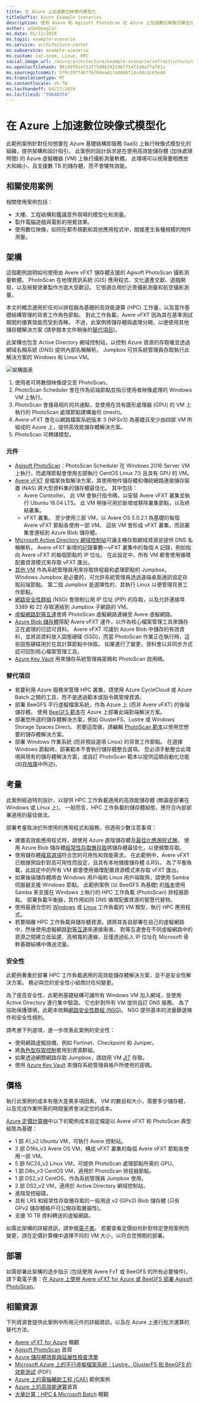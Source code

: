 ```yaml
---
title: 在 Azure 上加速數位映像式模型化
titleSuffix: Azure Example Scenarios
description: 使用 Avere 和 Agisoft PhotoScan 在 Azure 上加速數位映像式模型化
author: adamboeglin
ms.date: 01/11/2019
ms.topic: example-scenario
ms.service: architecture-center
ms.subservice: example-scenario
ms.custom: cat-team, Linux, HPC
social_image_url: /azure/architecture/example-scenario/infrastructure/media/architecture-image-modeling.png
ms.openlocfilehash: 981d9f01ef12f75d9b292196f754f3a0affa791a
ms.sourcegitcommit: 579c39ff4b776704ead17a006bf24cd4cdc65edd
ms.translationtype: MT
ms.contentlocale: zh-TW
ms.lasthandoff: 04/17/2019
ms.locfileid: "59640374"
---
```

# <a name="accelerate-digital-image-based-modeling-on-azure"></a>在 Azure 上加速數位映像式模型化

此範例案例針對任何想要在 Azure 基礎結構即服務 (IaaS) 上執行映像式模型化的組織，提供架構和設計指引。 此案例的設計訴求是在使用高效能儲存體 (加快處理時間) 的 Azure 虛擬機器 (VM) 上執行攝影測量軟體。 此環境可以視需要相應放大和縮小，且支援數 TB 的儲存體，而不會犧牲效能。

## <a name="relevant-use-cases"></a>相關使用案例

相關使用案例包括：

- 大樓、工程結構和鑑識意外現場的模型化和測量。
- 製作電腦遊戲與電影的視覺效果。
- 使用數位映像，如同在都市規劃和其他應用程式中，間接產生各種規模的物件測量。

## <a name="architecture"></a>架構

這個範例說明如何使用由 Avere vFXT 儲存體支援的 Agisoft PhotoScan 攝影測量軟體。 PhotoScan 在地理資訊系統 (GIS) 應用程式、文化遺產文獻、遊戲開發，以及視覺效果製作方面大受歡迎。 它很適合用於近景攝影測量和航空攝影測量。

本文的概念適用於任何以排程器為基礎的高效能運算 (HPC) 工作量，以及當作基礎結構管理的背景工作角色節點。  對此工作負載，Avere vFXT 因為其在基準測試期間的優異效能而受到青睞。  不過，此案例將儲存體與處理分開，以便使用其他儲存體解決方案 (請參閱本文件稍後的[替代項目](#alternatives))。

此架構也包含 Active Directory 網域控制站，以控制 Azure 資源的存取權並透過網域名稱系統 (DNS) 提供內部名稱解析。 Jumpbox 可供系統管理員存取執行此解決方案的 Windows 和 Linux VM。

![架構圖表](./media/architecture-image-modeling.png)

1. 使用者可將數個映像提交至 PhotoScan。
2. PhotoScan Scheduler 會在作為前端節點並指示使用者映像處理的 Windows VM 上執行。
3. PhotoScan 會搜尋相片的共通點，並使用在具有圖形處理器 (GPU) 的 VM 上執行的 PhotoScan 處理節點建構幾何 (mesh)。
4. Avere vFXT 會在以網路檔案系統版本 3 (NFSv3) 為基礎且至少由四部 VM 所組成的 Azure 上，提供高效能儲存體解決方案。
5. PhotoScan 可轉譯模型。

### <a name="components"></a>元件

- [Agisoft PhotoScan](http://www.agisoft.com/)：PhotoScan Scheduler 在 Windows 2016 Server VM 上執行，而處理節點會使用五部執行 CentOS Linux 7.5 且具有 GPU 的 VM。
- [Avere vFXT](/azure/avere-vfxt/avere-vfxt-overview) 是檔案快取解決方案，其使用物件儲存體和傳統網路連接儲存裝置 (NAS) 將大型資料集的儲存體最佳化。 其中包括：
  - Avere Controller。 此 VM 會執行指令碼，以安裝 Avere vFXT 叢集並執行 Ubuntu 18.04 LTS。 此 VM 稍後可用於新增或移除叢集節點，以及終結叢集。
  - vFXT 叢集。 至少使用三部 VM，以 Avere OS 5.0.2.1 為基礎的每個 Avere vFXT 節點各使用一部 VM。 這些 VM 會形成 vFXT 叢集，而該叢集會連結到 Azure Blob 儲存體。
- [Microsoft Active Directory 網域控制站](/windows/desktop/ad/active-directory-domain-services)可讓主機存取網域資源並提供 DNS 名稱解析。 Avere vFXT 新增的記錄筆數&mdash;vFXT 叢集中的每個 A 記錄，例如指向 Avere vFXT 的每個節點的 IP 位址。 在此設定中，所有 VM 都會使用循環配置資源模式來存取 vFXT 匯出。
- [其他 VM](/azure/virtual-machines/) 作為系統管理員用來存取排程器和處理節點的 Jumpbox。 Windows Jumpbox 是必要的，可允許系統管理員透過遠端桌面通訊協定存取前端節點。 第二個 Jumpbox 是選擇性的，其執行 Linux 以便管理背景工作節點。
- [網路安全性群組](/azure/virtual-network/manage-network-security-group) (NSG) 會限制公用 IP 位址 (PIP) 的存取，以及允許連接埠 3389 和 22 存取連結到 Jumpbox 子網路的 VM。
- [虛擬網路對等互連](/azure/virtual-network/virtual-network-peering-overview)會將 PhotoScan 虛擬網路連線至 Avere 虛擬網路。
- [Azure Blob 儲存體](/azure/storage/blobs/storage-blobs-introduction)搭配 Avere vFXT 運作，以作為核心檔案管理工具來儲存正在處理的已認可資料。 Avere vFXT 可識別 Azure Blob 中儲存的有效資料，並將該資料放入固態硬碟 (SSD)，而當 PhotoScan 作業正在執行時，這些固態硬碟用於在其計算節點中快取。 如果進行了變更，資料會以非同步方式認可回到核心檔案管理工具。
- [Azure Key Vault](/azure/key-vault/key-vault-overview) 用來儲存系統管理員密碼和 PhotoScan 啟用碼。

### <a name="alternatives"></a>替代項目

- 若要利用 Azure 服務來管理 HPC 叢集，請使用 Azure CycleCloud 或 Azure Batch 之類的工具，而不是透過範本或指令碼管理資源。
- 部署 BeeGFS 平行虛擬檔案系統，作為 Azure 上 (而非 Avere vFXT) 的後端儲存體。 使用 [BeeGFS 範本](https://github.com/paulomarquesc/beegfs-template)在 Azure 上部署此端對端解決方案。
- 部署您所選的儲存體解決方案，例如 GlusterFS、Lustre 或 Windows Storage Spaces Direct。 若要這麼做，請編輯 [PhotoScan 範本](https://github.com/paulomarquesc/photoscan-template)以使用您想要的儲存體解決方案。
- 部署 Windows 作業系統 (而非預設選項 Linux) 的背景工作節點。 在選擇 Windows 節點時，部署範本不會執行儲存體整合選項。 您必須手動整合此環境與現有的儲存體解決方案，或自訂 PhotoScan 範本以提供這類自動化功能 (如[存放庫](https://github.com/paulomarquesc/photoscan-template/blob/master/docs/AverePostDeploymentSteps.md)中所述)。

## <a name="considerations"></a>考量

此案例經過特別設計，以提供 HPC 工作負載適用的高效能儲存體 (無論是部署在 Windows 或 Linux 上)。 一般而言，HPC 工作負載的儲存體組態，應符合內部部署適用的最佳做法。

部署考量取決於所使用的應用程式和服務，但適用少數注意事項：

- 建置高效能應用程式時，請使用 Azure 進階儲存體及[最佳化應用程式層](/azure/virtual-machines/windows/premium-storage-performance)。 使用 Azure Blob 儲存體[經常性存取層存取](/azure/storage/blobs/storage-blob-storage-tiers)將儲存體最佳化，以便頻繁存取。
- 使用儲存體[複寫選項](/azure/storage/common/storage-redundancy)符合您的可用性和效能需求。 在此範例中，Avere vFXT 已根據預設針對高可用性而設定，且具有本地備援儲存體 (LRS)。 為了平衡負載，此設定中的所有 VM 都會使用循環配置資源模式來存取 vFXT 匯出。
- 如果後端儲存體將由 Windows 用戶端和 Linux 用戶端取用，請使用 Samba 伺服器支援 Windows 節點。 此範例案例 (以 BeeGFS 為基礎) 的[版本](https://github.com/paulomarquesc/beegfs-template)使用 Samba 來支援在 Windows 上執行的 HPC 工作負載 (PhotoScan) 排程器節點。 部署負載平衡器，其作用如同 DNS 循環配置資源的智慧代替物。
- 使用最適合您的 [Windows](/azure/virtual-machines/windows/sizes-hpc) 或 [Linux](/azure/virtual-machines/linux/sizes?toc=%2fazure%2fvirtual-machines%2flinux%2ftoc.json) 工作負載的 VM 類型，執行 HPC 應用程式。
- 若要隔離 HPC 工作負載與儲存體資源，請將其各自部署在自己的虛擬網路中，然後使用虛擬網路[對等互連](/azure/virtual-network/virtual-network-peering-overview)來連接兩者。 對等互連會在不同虛擬網路中的資源之間建立低延遲、高頻寬的連線，且僅透過私人 IP 位址在 Microsoft 骨幹基礎結構中傳送流量。

### <a name="security"></a>安全性

此範例著重於部署 HPC 工作負載適用的高效能儲存體解決方案，並不是安全性解決方案。 務必與您的安全性小組商討任何變更。

為了提高安全性，此範例基礎結構可讓所有 Windows VM 加入網域，並使用 Active Directory 進行集中驗證。 它也針對所有 VM 提供自訂 DNS 服務。 為了協助保護環境，此範本依賴[網路安全性群組 (NSG)](/azure/virtual-network/security-overview)。 NSG 提供基本的流量篩選條件和安全性規則。

請考慮下列選項，進一步改善此案例的安全性：

- 使用網路虛擬設備，例如 Fortinet、Checkpoint 和 Juniper。
- 將[角色型存取控制](/azure/role-based-access-control/overview)套用到資源群組。
- 如果透過網際網路存取 Jumpbox，請啟用 VM [JIT](/azure/security-center/security-center-just-in-time) 存取。
- 使用 [Azure Key Vault](/azure/key-vault/quick-create-portal) 來儲存系統管理員帳戶所使用的密碼。

## <a name="pricing"></a>價格

執行此案例的成本有極大差異多項因素。  VM 的數目和大小，需要多少儲存體，以及完成作業所需的時間量將會決定您的成本。

[Azure 定價計算機](https://azure.com/e/42362ddfd2e245a28a8e78bc609c80f3)中以下的範例成本設定檔是以 Avere vFXT 和 PhotoScan 典型組態為基礎：

- 1 部 A1\_v2 Ubuntu VM，可執行 Avere 控制站。
- 3 部 D16s\_v3 Avere OS VM，構成 vFXT 叢集的每個 Avere vFXT 節點各使用一部 VM。
- 5 部 NC24\_v2 Linux VM，可提供 PhotoScan 處理節點所需的 GPU。
- 1 部 D8s\_v3 CentOS VM，適用於 PhotoScan 排程器節點。
- 1 部 DS2\_v2 CentOS，作為系統管理員 Jumpbox 使用。
- 2 部 DS2\_v2 VM，適用於 Active Directory 網域控制站。
- 進階受控磁碟。
- 具有 LRS 和經常性存取層存取的一般用途 v2 (GPv2) Blob 儲存體 (只有 GPv2 儲存體帳戶可公開存取層屬性)。
- 支援 10 TB 資料轉送的虛擬網路。

如需此架構的詳細資訊，請參閱[電子書](https://azure.microsoft.com/en-us/resources/deploy-agisoft-photoscan-on-azure-with-azere-vfxt-for-azure-or-beegfs/)。 若要查看定價如何針對特定使用案例而變更，請在定價計算機中選擇不同的 VM 大小，以符合您預期的部署。

## <a name="deployment"></a>部署

如需部署此架構的逐步指示 (包括使用 Avere FxT 或 BeeGFS 的所有必要條件)，請下載電子書：[在 Azure 上使用 Avere vFXT for Azure 或 BeeGFS 部署 Agisoft PhotoScan](https://azure.microsoft.com/en-us/resources/deploy-agisoft-photoscan-on-azure-with-azere-vfxt-for-azure-or-beegfs/)。

## <a name="related-resources"></a>相關資源

下列資源會提供此案例中所用元件的詳細資訊，以及在 Azure 上進行批次運算的替代方法。

- [Avere vFXT for Azure](/azure/avere-vfxt/avere-vfxt-overview) 概觀
- [Agisoft PhotoScan](https://www.agisoft.com/) 首頁
- [Azure 儲存體效能與延展性檢查清單](/azure/storage/common/storage-performance-checklist)
- [Microsoft Azure 上的平行虛擬檔案系統：Lustre、GlusterFS 和 BeeGFS 的效能測試](https://azure.microsoft.com/mediahandler/files/resourcefiles/parallel-virtual-file-systems-on-microsoft-azure/Parallel_Virtual_File_Systems_on_Microsoft_Azure.pdf) (PDF)
- [Azure 上的電腦輔助工程 (CAE)](/azure/architecture/example-scenario/apps/hpc-saas) 範例案例
- [Azure 上的高效能運算](https://azure.microsoft.com/en-us/solutions/high-performance-computing/)首頁
- [大量計算：HPC &amp; Microsoft Batch](https://azure.microsoft.com/en-us/solutions/big-compute/) 概觀